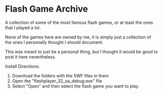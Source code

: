 # Flash Game Archive
 A collection of some of the most famous flash games, or at least the ones that I played a lot.


None of the games here are owned by me, it is simply just a collection of the ones I personally thought I should document.


This was meant to just be a personal thing, but I thought it would be good to post it here nevertheless.


Install Directions:

1. Download the folders with the SWF files in them
2. Open the "flashplayer_32_sa_debug.exe" file
3. Select "Open" and then select the flash game you want to play.

